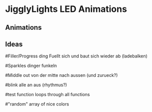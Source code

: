 # JigglyLights LED Animations


## Animations



## Ideas

#Filler/Progress ding
Fuellt sich und baut sich wieder ab (ladebalken)


#Sparkles dinger 
funkeln

#Middle out
von der mitte nach aussen (und zurueck?)

#blink 
alle an aus (rhythmus?)

#test function
loops through all functions

#"random" array of nice colors